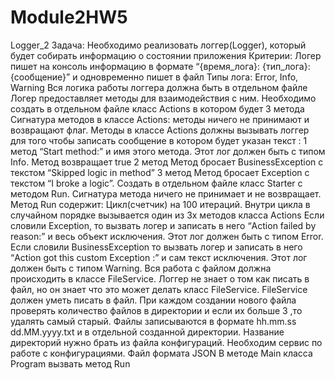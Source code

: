 # Module2HW5
 Logger_2
Задача: 
Необходимо реализовать логгер(Logger), который будет собирать информацию о состоянии приложения
Критерии:
Логер пишет на консоль информацию в формате “{время_лога}: {тип_лога}: {сообщение}” и одновременно пишет в файл
Типы лога: Error, Info, Warning
Вся логика работы логгера должна быть в отдельном файле
Логер предоставляет методы для взаимодействия с ним.
Необходимо создать в отдельном файле класс Actions в котором будет 3 метода
Сигнатура методов в классе Actions: методы ничего не принимают и возвращают флаг.
Методы в классе Actions должны вызывать логгер для того чтобы записать сообщение в котором будет указан текст :
1 метод “Start method:” и имя этого метода. Этот лог должен быть с типом Info. Метод возвращает  true
2 метод Метод бросает BusinessException с текстом “Skipped logic in method”
3 метод Метод бросает Exception с текстом “I broke a logic”.
Создать в отдельном файле класс Starter с методом Run. Сигнатура метода ничего не принимает и не возвращает.
Метод Run содержит:
Цикл(счетчик) на 100 итераций. 
Внутри цикла в случайном порядке вызывается один из 3х методов класса Actions
Если словили Exception, то вызвать логер и записать в него “Action failed by reason:” и весь объект исключения. Этот лог должен быть с типом Error.
Если словили BusinessException то вызвать логер и записать в него “Action got this custom Exception :” и сам текст исключения. Этот лог должен быть с типом Warning.
Вся работа  с файлом должна происходить в классе FileService. Логгер не знает о том как писать в файл, но он знает что это может делать класс FileService. 
FileService должен уметь писать в файл. При каждом создании нового файла проверять количество файлов в директории и если их больше 3 ,то удалять самый старый. Файлы записываются в формате hh.mm.ss dd.MM.yyyy.txt и в отдельной созданной директории.
Название директорий нужно брать из файла конфигураций. Необходим сервис по работе с конфигурациями. Файл формата JSON
В методе Main класса Program вызвать метод Run
